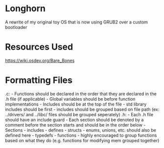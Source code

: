 # Longhorn
A rewrite of my original toy OS that is now using GRUB2 over a custom bootloader

# Resources Used
https://wiki.osdev.org/Bare_Bones

# Formatting Files
.c:
    - Functions should be declared in the order that they are declared in the .h file (if applicable)
    - Global variables should be before function implementations
    - Includes should be at the top of the file
        - std library includes should be first
        - includes should be grouped based on file path (ex: ../drivers/ and ../libc/ files should be grouped seperately)
.h:
    - Each .h file should have an include guard
    - Each section should be denoted by a comment before the section starts and should be in the order below
    - Sections
        - includes
        - defines
        - structs 
            - enums, unions, etc. should also be defined here
        - typedefs
        - functions
            - highly encouraged to group functions based on what they do (e.g. functions for modifying mem grouped together)